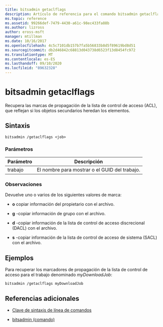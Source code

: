 ```yaml
---
title: bitsadmin getaclflags
description: Artículo de referencia para el comando bitsadmin getaclflags, que recupera las marcas de propagación de la lista de control de acceso (ACL).
ms.topic: reference
ms.assetid: 99266def-7479-4430-a61c-98ec433fa88b
ms.author: lizross
author: eross-msft
manager: mtillman
ms.date: 10/16/2017
ms.openlocfilehash: 4c5c7101db157b7fa5b56833b8d5f89619bd8d51
ms.sourcegitcommit: db2d46842c68813d043738d6523f13d8454fc972
ms.translationtype: MT
ms.contentlocale: es-ES
ms.lasthandoff: 09/10/2020
ms.locfileid: "89632328"
---
```

# <a name="bitsadmin-getaclflags"></a>bitsadmin getaclflags

Recupera las marcas de propagación de la lista de control de acceso (ACL), que reflejan si los objetos secundarios heredan los elementos.

## <a name="syntax"></a>Sintaxis

```
bitsadmin /getaclflags <job>
```

### <a name="parameters"></a>Parámetros

| Parámetro | Descripción |
| --------- | ----------- |
| trabajo | El nombre para mostrar o el GUID del trabajo. |

### <a name="remarks"></a>Observaciones

Devuelve uno o varios de los siguientes valores de marca:

- **o** copiar información del propietario con el archivo.

- **g** -copiar información de grupo con el archivo.

- **d** -copiar información de la lista de control de acceso discrecional (DACL) con el archivo.

- **s** -copiar información de la lista de control de acceso de sistema (SACL) con el archivo.

## <a name="examples"></a>Ejemplos

Para recuperar los marcadores de propagación de la lista de control de acceso para el trabajo denominado *myDownloadJob*:

```
bitsadmin /getaclflags myDownloadJob
```

## <a name="additional-references"></a>Referencias adicionales

- [Clave de sintaxis de línea de comandos](command-line-syntax-key.md)

- [bitsadmin (comando)](bitsadmin.md)
